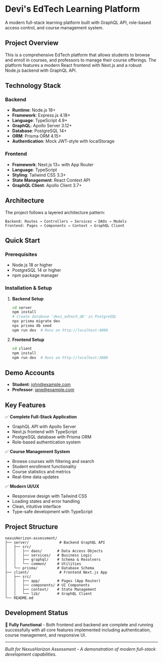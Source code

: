 # Devi's EdTech Learning Platform

A modern full-stack learning platform built with GraphQL API, role-based access control, and course management system.

## Project Overview

This is a comprehensive EdTech platform that allows students to browse and enroll in courses, and professors to manage their course offerings. The platform features a modern React frontend with Next.js and a robust Node.js backend with GraphQL API.

## Technology Stack

### Backend

- **Runtime**: Node.js 18+
- **Framework**: Express.js 4.18+
- **Language**: TypeScript 4.9+
- **GraphQL**: Apollo Server 3.12+
- **Database**: PostgreSQL 14+
- **ORM**: Prisma ORM 4.15+
- **Authentication**: Mock JWT-style with localStorage

### Frontend

- **Framework**: Next.js 13+ with App Router
- **Language**: TypeScript
- **Styling**: Tailwind CSS 3.3+
- **State Management**: React Context API
- **GraphQL Client**: Apollo Client 3.7+

## Architecture

The project follows a layered architecture pattern:

```
Backend: Routes → Controllers → Services → DAOs → Models
Frontend: Pages → Components → Context → GraphQL Client
```

## Quick Start

### Prerequisites

- Node.js 18 or higher
- PostgreSQL 14 or higher
- npm package manager

### Installation & Setup

1. **Backend Setup**

   ```bash
   cd server
   npm install
   # Create database 'devi_edtech_db' in PostgreSQL
   npx prisma migrate dev
   npx prisma db seed
   npm run dev  # Runs on http://localhost:4000
   ```

2. **Frontend Setup**
   ```bash
   cd client
   npm install
   npm run dev  # Runs on http://localhost:3000
   ```

## Demo Accounts

- **Student**: john@example.com
- **Professor**: jane@example.com

## Key Features

✅ **Complete Full-Stack Application**

- GraphQL API with Apollo Server
- Next.js frontend with TypeScript
- PostgreSQL database with Prisma ORM
- Role-based authentication system

✅ **Course Management System**

- Browse courses with filtering and search
- Student enrollment functionality
- Course statistics and metrics
- Real-time data updates

✅ **Modern UI/UX**

- Responsive design with Tailwind CSS
- Loading states and error handling
- Clean, intuitive interface
- Type-safe development with TypeScript

## Project Structure

```
nexusHorizon-assessment/
├── server/              # Backend GraphQL API
│   ├── src/
│   │   ├── daos/       # Data Access Objects
│   │   ├── services/   # Business Logic
│   │   ├── graphql/    # Schema & Resolvers
│   │   └── common/     # Utilities
│   └── prisma/         # Database Schema
├── client/              # Frontend Next.js App
│   ├── src/
│   │   ├── app/        # Pages (App Router)
│   │   ├── components/ # UI Components
│   │   ├── context/    # State Management
│   │   └── lib/        # GraphQL Client
└── README.md
```

## Development Status

🚀 **Fully Functional** - Both frontend and backend are complete and running successfully with all core features implemented including authentication, course management, and responsive UI.

---

_Built for NexusHorizon Assessment - A demonstration of modern full-stack development capabilities._
